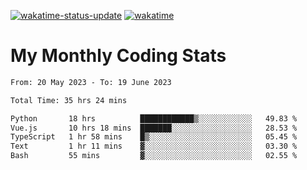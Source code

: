 [![wakatime-status-update](https://github.com/noopurphalak/noopurphalak/workflows/wakatime-status-update/badge.svg)](https://github.com/noopurphalak/noopurphalak/actions/workflows/main.yml)
[![wakatime](https://wakatime.com/badge/user/80ace140-ef40-4fdd-b8ed-f3be3d2e1aea.svg)](https://wakatime.com/@80ace140-ef40-4fdd-b8ed-f3be3d2e1aea)

# My Monthly Coding Stats

<!--START_SECTION:waka-->

```txt
From: 20 May 2023 - To: 19 June 2023

Total Time: 35 hrs 24 mins

Python       18 hrs          ████████████▒░░░░░░░░░░░░   49.83 %
Vue.js       10 hrs 18 mins  ███████░░░░░░░░░░░░░░░░░░   28.53 %
TypeScript   1 hr 58 mins    █▒░░░░░░░░░░░░░░░░░░░░░░░   05.45 %
Text         1 hr 11 mins    ▓░░░░░░░░░░░░░░░░░░░░░░░░   03.30 %
Bash         55 mins         ▓░░░░░░░░░░░░░░░░░░░░░░░░   02.55 %
```

<!--END_SECTION:waka-->
